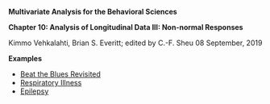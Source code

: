 **Multivariate Analysis for the Behavioral Sciences**

**Chapter 10: Analysis of Longitudinal Data III: Non-normal Responses**

Kimmo Vehkalahti, Brian S. Everitt; edited by C.-F. Sheu
08 September, 2019

**Examples**

 - [Beat the Blues Revisited](BtB.md)
 - [Respiratory Illness](Respiratory.md)
 - [Epilepsy](Epilepsy.md)
